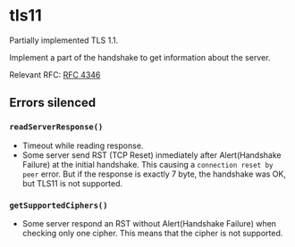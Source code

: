 # tls11

Partially implemented TLS 1.1.

Implement a part of the handshake to get information about the server.

Relevant RFC: [RFC 4346](https://datatracker.ietf.org/doc/rfc4346/)

## Errors silenced

### `readServerResponse()`

- Timeout while reading response.
- Some server send RST (TCP Reset) inmediately after Alert(Handshake Failure) at the initial handshake. This causing a `connection reset by peer` error. But if the response is exactly 7 byte, the handshake was OK, but TLS11 is not supported.

### `getSupportedCiphers()`

- Some server respond an RST without Alert(Handshake Failure) when checking only one cipher. This means that the cipher is not supported.
